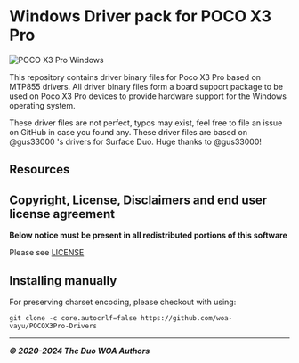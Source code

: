 
# Windows Driver pack for POCO X3 Pro

![POCO X3 Pro Windows](https://github.com/user-attachments/assets/355e74cd-dea9-460f-8db4-87f766cd3223)

This repository contains driver binary files for Poco X3 Pro based on MTP855 drivers.
All driver binary files form a board support package to be used on Poco X3 Pro devices to provide hardware support for the Windows operating system.

These driver files are not perfect, typos may exist, feel free to file an issue on GitHub in case you found any. These driver files are based on @gus33000 's drivers for Surface Duo. Huge thanks to @gus33000!

## Resources

## Copyright, License, Disclaimers and end user license agreement

**Below notice must be present in all redistributed portions of this software**

Please see [LICENSE](LICENSE.md)

## Installing manually

For preserving charset encoding, please checkout with using:

```
git clone -c core.autocrlf=false https://github.com/woa-vayu/POCOX3Pro-Drivers
```

---

_**© 2020-2024 The Duo WOA Authors**_
